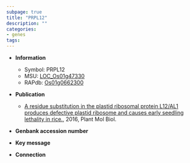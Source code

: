 ```yaml
---
subpage: true
title: "PRPL12"
description: ""
categories:
- genes
tags: 
---
```


* **Information**  
    + Symbol: PRPL12  
    + MSU: [LOC_Os01g47330](http://rice.plantbiology.msu.edu/cgi-bin/ORF_infopage.cgi?orf=LOC_Os01g47330)  
    + RAPdb: [Os01g0662300](http://rapdb.dna.affrc.go.jp/viewer/gbrowse_details/irgsp1?name=Os01g0662300)  

* **Publication**  
    + [A residue substitution in the plastid ribosomal protein L12/AL1 produces defective plastid ribosome and causes early seedling lethality in rice.](http://www.ncbi.nlm.nih.gov/pubmed?term=A+residue+substitution+in+the+plastid+ribosomal+protein+L12/AL1+produces+defective+plastid+ribosome+and+causes+early+seedling+lethality+in+rice.%5BTitle%5D), 2016, Plant Mol Biol.

* **Genbank accession number**  

* **Key message**  

* **Connection**  



